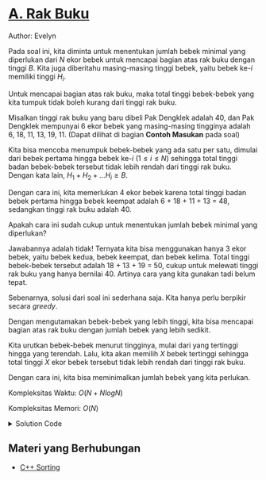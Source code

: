 # [A. Rak Buku](https://tlx.toki.id/courses/competitive/chapters/06/problems/A)

Author: Evelyn

Pada soal ini, kita diminta untuk menentukan jumlah bebek minimal yang diperlukan dari $N$ ekor bebek untuk mencapai bagian atas rak buku dengan tinggi $B$. Kita juga diberitahu masing-masing tinggi bebek, yaitu bebek ke-$i$ memiliki tinggi $H_i$.

Untuk mencapai bagian atas rak buku, maka total tinggi bebek-bebek yang kita tumpuk tidak boleh kurang dari tinggi rak buku.

Misalkan tinggi rak buku yang baru dibeli Pak Dengklek adalah 40, dan Pak Dengklek mempunyai 6 ekor bebek yang masing-masing tingginya adalah 6, 18, 11, 13, 19, 11. (Dapat dilihat di bagian **Contoh Masukan** pada soal)

Kita bisa mencoba menumpuk bebek-bebek yang ada satu per satu, dimulai dari bebek pertama hingga bebek ke-$i$ $(1 \leq i \leq N)$ sehingga total tinggi badan bebek-bebek tersebut tidak lebih rendah dari tinggi rak buku. Dengan kata lain, $H_1 + H_2 + ... H_i \geq B$.

Dengan cara ini, kita memerlukan 4 ekor bebek karena total tinggi badan bebek pertama hingga bebek keempat adalah 6 + 18 + 11 + 13 = 48, sedangkan tinggi rak buku adalah 40.

Apakah cara ini sudah cukup untuk menentukan jumlah bebek minimal yang diperlukan?

Jawabannya adalah tidak! Ternyata kita bisa menggunakan hanya 3 ekor bebek, yaitu bebek kedua, bebek keempat, dan bebek kelima. Total tinggi bebek-bebek tersebut adalah 18 + 13 + 19 = 50, cukup untuk melewati tinggi rak buku yang hanya bernilai 40. Artinya cara yang kita gunakan tadi belum tepat.

Sebenarnya, solusi dari soal ini sederhana saja. Kita hanya perlu berpikir secara *greedy*.

Dengan mengutamakan bebek-bebek yang lebih tinggi, kita bisa mencapai bagian atas rak buku dengan jumlah bebek yang lebih sedikit.

Kita urutkan bebek-bebek menurut tingginya, mulai dari yang tertinggi hingga yang terendah. Lalu, kita akan memilih $X$ bebek tertinggi sehingga total tinggi $X$ ekor bebek tersebut tidak lebih rendah dari tinggi rak buku.

Dengan cara ini, kita bisa meminimalkan jumlah bebek yang kita perlukan.

Kompleksitas Waktu: $O(N + N log N)$

Kompleksitas Memori: $O(N)$

<details>
  <summary>Solution Code</summary>

```c++
#include <bits/stdc++.h>
using namespace std;

#define int long long

signed main() {
  int N, B;  cin >> N >> B;
  int H[N + 1];
  for(int i = 1; i <= N; i++) cin >> H[i];

  sort(H + 1, H + N + 1, greater<int>()); // O(N log N)

  int height = 0;

  for(int i = 1; i <= N; i++) {
    height += H[i];
    if(height >= B) {
      cout << i;
      return 0;
    }
  }
  
  return 0;
}
```
</details>

## Materi yang Berhubungan

- [C++ Sorting](https://www.geeksforgeeks.org/sort-c-stl/)